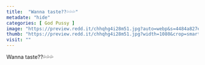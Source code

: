 ```yaml
---
title:  "Wanna taste??💦💦💦"
metadate: "hide"
categories: [ God Pussy ]
image: "https://preview.redd.it/chhqhg4i28m51.jpg?auto=webp&s=4484a827ee095c0f528e0245dfb2f5a69adb14ca"
thumb: "https://preview.redd.it/chhqhg4i28m51.jpg?width=1080&crop=smart&auto=webp&s=7d1588c8c49f9c94af49117b4519227c1ec88c15"
visit: ""
---
```

Wanna taste??💦💦💦
